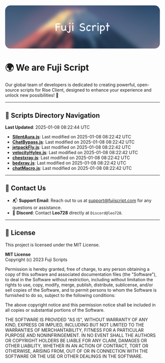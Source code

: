 ![Banner](.github/b.webp)

# 🌍 **We are Fuji Script**

Our global team of developers is dedicated to creating powerful, open-source scripts for Rise Client, designed to enhance your experience and unlock new possibilities! 🌟

---
<!-- SCRIPTS_NAVIGATION_START -->
## 📂 **Scripts Directory Navigation**

**Last Updated**: 2025-01-08 08:22:44 UTC

- **[SilentAura.js](scripts/SilentAura.js)**: Last modified on 2025-01-08 08:22:42 UTC
- **[ChatBypass.js](scripts/ChatBypass.js)**: Last modified on 2025-01-08 08:22:42 UTC
- **[jetpackFly.js](scripts/jetpackFly.js)**: Last modified on 2025-01-08 08:22:42 UTC
- **[velocityHylex.js](scripts/velocityHylex.js)**: Last modified on 2025-01-08 08:22:42 UTC
- **[chestxray.js](scripts/chestxray.js)**: Last modified on 2025-01-08 08:22:42 UTC
- **[bedxray.js](scripts/bedxray.js)**: Last modified on 2025-01-08 08:22:42 UTC
- **[chatMacro.js](scripts/chatMacro.js)**: Last modified on 2025-01-08 08:22:42 UTC

<!-- SCRIPTS_NAVIGATION_END -->

---

## 💬 **Contact Us**  
- 📬 **Support Email**: Reach out to us at [support@fujiscript.com](mailto:support@fujiscript.com) for any questions or assistance.  
- 💬 **Discord**: Contact **Leo728** directly at `Discord@leo728`.

---

## 📜 **License**

This project is licensed under the MIT License.  

**MIT License**  
Copyright (c) 2023 Fuji Scripts  

Permission is hereby granted, free of charge, to any person obtaining a copy of this software and associated documentation files (the "Software"), to deal in the Software without restriction, including without limitation the rights to use, copy, modify, merge, publish, distribute, sublicense, and/or sell copies of the Software, and to permit persons to whom the Software is furnished to do so, subject to the following conditions:  

The above copyright notice and this permission notice shall be included in all copies or substantial portions of the Software.  

THE SOFTWARE IS PROVIDED "AS IS", WITHOUT WARRANTY OF ANY KIND, EXPRESS OR IMPLIED, INCLUDING BUT NOT LIMITED TO THE WARRANTIES OF MERCHANTABILITY, FITNESS FOR A PARTICULAR PURPOSE AND NONINFRINGEMENT. IN NO EVENT SHALL THE AUTHORS OR COPYRIGHT HOLDERS BE LIABLE FOR ANY CLAIM, DAMAGES OR OTHER LIABILITY, WHETHER IN AN ACTION OF CONTRACT, TORT OR OTHERWISE, ARISING FROM, OUT OF OR IN CONNECTION WITH THE SOFTWARE OR THE USE OR OTHER DEALINGS IN THE SOFTWARE.  
